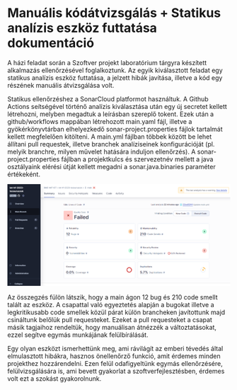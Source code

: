 # Manuális kódátvizsgálás + Statikus analízis eszköz futtatása dokumentáció 

A házi feladat során a Szoftver projekt laboratórium tárgyra készített alkalmazás ellenőrzésével foglalkoztunk. Az egyik kiválasztott feladat egy statikus analízis eszköz futtatása, a jelzett hibák javítása, illetve a kód egy részének manuális átvizsgálása volt.

Statikus ellenőrzéshez a SonarCloud platformot használtuk. A Github Actions seítségével történő analízis kiválasztása után egy új secretet kellett létrehozni, melyben megadtuk a leírásban szereplő tokent. Ezek után a github/workflows mappában létrehozott main.yaml fájl, illetve a gyökérkönyvtárban elhelyezkedő sonar-project.properties fájlok tartalmát kellett megfelelően kitölteni. A main.yml fájlban többek között be lehet állítani pull requestek, illetve branchek analíziseinek konfigurációját (pl. melyik branchre, milyen művelet hatására induljon ellenőrzés). A sonar-project.properties fájlban a projektkulcs és szervezetnév mellett a java osztályaink elérési útját kellett megadni a sonar.java.binaries paraméter értékeként.

![](sonardokumentacio.png)

Az összegzés fülön látszik, hogy a main ágon 12 bug és 210 code smellt talált az eszköz. A csapattal való egyeztetés alapján a bugokat illetve a legkritikusabb code smellek közül párat külön brancheken javítottunk majd csináltunk belőlük pull requesteket. Ezeket a pull requesteket a csapat másik tagjaihoz rendeltük, hogy manuálisan átnézzék a változtatásokat, ezzel segítve egymás munkájának felülbírálását.

Egy olyan eszközt ismerhettünk meg, ami rávilágít az emberi tévedés által elmulasztott hibákra, hasznos önellenőrző funkció, amit érdemes minden projekthez hozzárendelni. Ezen felül odafigyeltünk egymás ellenőrzésére, felülvizsgálására is, ami bevett gyakorlat a szoftverfejlesztésben, érdemes volt ezt a szokást gyakorolnunk.

